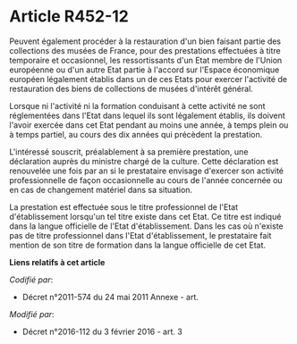 # Article R452-12

Peuvent également procéder à la restauration d'un bien faisant partie des collections des musées de France, pour des
prestations effectuées à titre temporaire et occasionnel, les ressortissants d'un Etat membre de l'Union européenne ou d'un
autre Etat partie à l'accord sur l'Espace économique européen légalement établis dans un de ces Etats pour exercer l'activité
de restauration des biens de collections de musées d'intérêt général.

Lorsque ni l'activité ni la formation conduisant à cette activité ne sont réglementées dans l'Etat dans lequel ils sont
légalement établis, ils doivent l'avoir exercée dans cet Etat pendant au moins une année, à temps plein ou à temps partiel,
au cours des dix années qui précèdent la prestation.

L'intéressé souscrit, préalablement à sa première prestation, une déclaration auprès du ministre chargé de la culture. Cette
déclaration est renouvelée une fois par an si le prestataire envisage d'exercer son activité professionnelle de façon
occasionnelle au cours de l'année concernée ou en cas de changement matériel dans sa situation.

La prestation est effectuée sous le titre professionnel de l'Etat d'établissement lorsqu'un tel titre existe dans cet Etat.
Ce titre est indiqué dans la langue officielle de l'Etat d'établissement. Dans les cas où n'existe pas de titre professionnel
dans l'Etat d'établissement, le prestataire fait mention de son titre de formation dans la langue officielle de cet Etat.

**Liens relatifs à cet article**

_Codifié par_:

  - Décret n°2011-574 du 24 mai 2011 Annexe - art.

_Modifié par_:

  - Décret n°2016-112 du 3 février 2016 - art. 3
